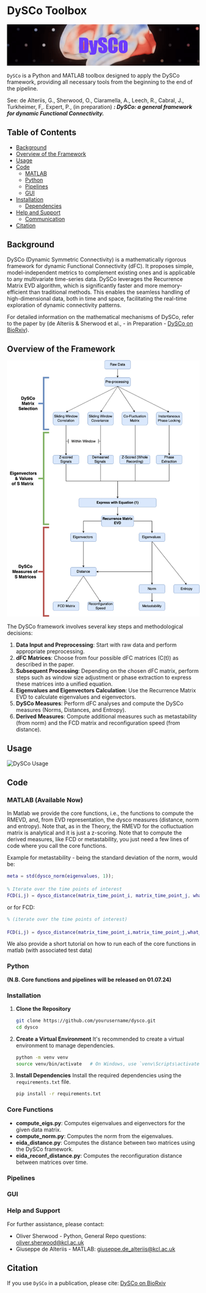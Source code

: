 # DySCo Toolbox

![DySCo Toolbox](https://github.com/Mimbero/DySCo/blob/main/Python/GUI/DySCo%20(3).png)

`DySCo` is a Python and MATLAB toolbox designed to apply the DySCo framework, providing all necessary tools from the beginning to the end of the pipeline.

<p> See: de Alteriis, G., Sherwood, O., Ciaramella, A., Leech, R., Cabral, J., Turkheimer, F,. Expert, P., (in preparation)
<b><i>: DySCo: a general framework for dynamic Functional Connectivity.</i></b></p>

## Table of Contents
- [Background](#background)
- [Overview of the Framework](#overview-of-the-framework)
- [Usage](#usage)
- [Code](#code)
  - [MATLAB](#matlab)
  - [Python](#python)
  - [Pipelines](#pipelines)
  - [GUI](#gui)
- [Installation](#installation)
  - [Dependencies](#dependencies)
- [Help and Support](#help-and-support)
  - [Communication](#communication)
- [Citation](#citation)

## Background

DySCo (Dynamic Symmetric Connectivity) is a mathematically rigorous framework for dynamic Functional Connectivity (dFC). It proposes simple, model-independent metrics to complement existing ones and is applicable to any multivariate time-series data. DySCo leverages the Recurrence Matrix EVD algorithm, which is significantly faster and more memory-efficient than traditional methods. This enables the seamless handling of high-dimensional data, both in time and space, facilitating the real-time exploration of dynamic connectivity patterns.

For detailed information on the mathematical mechanisms of DySCo, refer to the paper by (de Alteriis & Sherwood et al., - in Preparation - [DySCo on BioRxiv](https://www.biorxiv.org/content/10.1101/2024.06.12.598743v1)).

## Overview of the Framework

![DySCo Framework](https://github.com/Mimbero/DySCo/blob/main/Python/GUI/DYSCO_main_12_04.png)

The DySCo framework involves several key steps and methodological decisions:

1. **Data Input and Preprocessing**: Start with raw data and perform appropriate preprocessing.
2. **dFC Matrices**: Choose from four possible dFC matrices (C(t)) as described in the paper.
3. **Subsequent Processing**: Depending on the chosen dFC matrix, perform steps such as window size adjustment or phase extraction to express these matrices into a unified equation.
4. **Eigenvalues and Eigenvectors Calculation**: Use the Recurrence Matrix EVD to calculate eigenvalues and eigenvectors.
5. **DySCo Measures**: Perform dFC analyses and compute the DySCo measures (Norms, Distances, and Entropy).
6. **Derived Measures**: Compute additional measures such as metastability (from norm) and the FCD matrix and reconfiguration speed (from distance).

## Usage

![DySCo Usage](https://github.com/Mimbero/DySCo/blob/main/Python/GUI/DySCO_openerV3.gif)

## Code

### MATLAB (Available Now)

In Matlab we provide the core functions, i.e., the functions to compute the RMEVD, and, from EVD representation, the dysco measures (distance, norm and entropy). 
Note that, as in the Theory, the RMEVD for the cofluctuation matrix is analytical and it is just a z-scoring.
Note that to compute the derived measures, like FCD or metastability, you just need a few lines of code where you call the core functions. 

Example for metastability - being the standard deviation of the norm, would be:
```matlab
meta = std(dysco_norm(eigenvalues, 1));

% Iterate over the time points of interest
FCD(i,j) = dysco_distance(matrix_time_point_i, matrix_time_point_j, what_distance);
```

or for FCD: 
```matlab
% (iterate over the time points of interest)

FCD(i,j) = dysco_distance(matrix_time_point_i,matrix_time_point_j,what_distance)
```

We also provide a short tutorial on how to run each of the core functions in matlab (with associated test data)

### Python
**(N.B. Core functions and pipelines will be released on 01.07.24)**

### Installation

1. **Clone the Repository**
    ```sh
    git clone https://github.com/yourusername/dysco.git
    cd dysco
    ```

2. **Create a Virtual Environment**
    It's recommended to create a virtual environment to manage dependencies.
    ```sh
    python -m venv venv
    source venv/bin/activate   # On Windows, use `venv\Scripts\activate`
    ```

3. **Install Dependencies**
    Install the required dependencies using the `requirements.txt` file.
    ```sh
    pip install -r requirements.txt
    ```
### Core Functions

- **compute_eigs.py**: Computes eigenvalues and eigenvectors for the given data matrix.
- **compute_norm.py**: Computes the norm from the eigenvalues.
- **eida_distance.py**: Computes the distance between two matrices using the DySCo framework.
- **eida_reconf_distance.py**: Computes the reconfiguration distance between matrices over time.

### Pipelines

### GUI

### Help and Support

For further assistance, please contact:

- Oliver Sherwood - Python, General Repo questions: oliver.sherwood@kcl.ac.uk
- Giuseppe de Alteriis - MATLAB: giuseppe.de_alteriis@kcl.ac.uk

## Citation

If you use `DySCo` in a publication, please cite: [DySCo on BioRxiv](https://www.biorxiv.org/content/10.1101/2024.06.12.598743v1)
